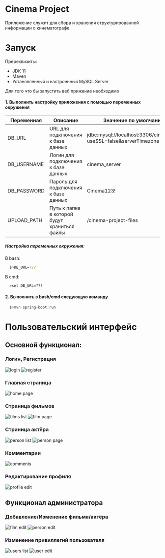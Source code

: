 # Cinema Project

Приложение служит для сбора и хранения структурированной информации о кинематографе

# Запуск

Пререквизиты:

* JDK 11
* Maven
* Установленный и настроенный MySQL Server 

Для того что бы запустить веб прижение необходимо 

#### 1. Выполнить настройку приложения с помощью переменных окружения 

| Переменная  | Описание                                     |  Значение по умолчанию                                                | 
| ----------- | -------------------------------------------- | --------------------------------------------------------------------- |
| DB_URL      | URL для подключения к базе данных            | jdbc:mysql://localhost:3306/cinema_db?useSSL=false&serverTimezone=UTC |
| DB_USERNAME | Логин для подключения к базе данных          | cinema_server                                                         |
| DB_PASSWORD | Пароль для подключения к базе данных         | Cinema123!                                                            |
| UPLOAD_PATH | Путь к папке в которой будут храниться файлы | /cinema-project-files                                                 |

##### Настройка переменных окружения:

В bash:
```bash
  $>DB_URL=???
```
В cmd:
```cmd
  >set DB_URL=???
```

#### 2. Выполнить в bash/cmd следующую команду

```bash
  $>mvn spring-boot:run
```

# Пользовательский интерфейс

## Основной функционал:

### Логин, Регистрация

![login](docs/images/login.jpg) ![register](docs/images/register.jpg)

### Главная страница

![home page](docs/images/home-page.jpg)

### Страница фильмов

![films list](docs/images/film-list.jpg)
![film page](docs/images/film-page.jpg)

### Страница актёра

![person list](docs/images/person-list.jpg)
![person page](docs/images/parson-page.jpg)

### Комментарии

![comments](docs/images/comments.jpg)

### Редактирование профиля

![profile edit](docs/images/profile-edit.jpg)

## Функционал администратора

### Добавление/Изменение фильма/актёра

![film edit](docs/images/film-edit.jpg) ![person edit](docs/images/person-edit.jpg)

### Изменение привиллегий пользователя

![users list](docs/images/users-list.jpg) ![user edit](docs/images/user-edit.jpg)

